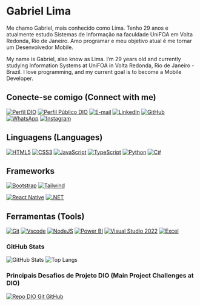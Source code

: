 # Gabriel Lima

Me chamo Gabriel, mais conhecido como Lima. Tenho 29 anos e atualmente estudo Sistemas de Informação na faculdade UniFOA em Volta Redonda, Rio de Janeiro. Amo programar e meu objetivo atual é me tornar um Desenvolvedor Mobile.

My name is Gabriel, also know as Lima. I’m 29 years old and currently studying Information Systems at UniFOA in Volta Redonda, Rio de Janeiro - Brazil. I love programming, and my current goal is to become a Mobile Developer.

## Conecte-se comigo (Connect with me)

[![Perfil DIO](https://img.shields.io/badge/-Meu%20Perfil%20na%20DIO-30A3DC?style=for-the-badge)](https://web.dio.me/users/gabriellneiva/)
[![Perfil Público DIO](https://img.shields.io/badge/-Meu%20Perfil%20na%20DIO-30A3DC?style=for-the-badge)](https://www.dio.me/users/gabriellneiva)
[![E-mail](https://img.shields.io/badge/-Email-000?style=for-the-badge&logo=microsoft-outlook&logoColor=E94D5F)](mailto:gabriellneiva@outlook.com)
[![LinkedIn](https://img.shields.io/badge/LinkedIn-0077B5?style=for-the-badge&logo=linkedin&logoColor=white)](https://www.linkedin.com/in/gabriel-lima-neiva-84447718b/)
[![GitHub](https://img.shields.io/badge/GitHub-100000?style=for-the-badge&logo=github&logoColor=white)](https://github.com/Limagn)
[![WhatsApp](https://img.shields.io/badge/WhatsApp-25D366?style=for-the-badge&logo=whatsapp&logoColor=white)](https://wa.me/+5524999050878)
[![Instagram](https://img.shields.io/badge/-Instagram-%23E4405F?style=for-the-badge&logo=instagram&logoColor=white)](https://www.instagram.com/limagn/)

## Linguagens (Languages)

<a href="https://developer.mozilla.org/pt-BR/docs/Web/HTML/Element" target="_blank" rel="noreferrer">![HTML5](https://img.shields.io/badge/html5-%23E34F26.svg?style=for-the-badge&logo=html5&logoColor=white)</a>
<a href="https://www.w3schools.com/css/" target="_blank" rel="noreferrer">![CSS3](https://img.shields.io/badge/css3-%231572B6.svg?style=for-the-badge&logo=css3&logoColor=white)</a>
<a href="https://developer.mozilla.org/en-US/docs/Web/JavaScript" target="_blank" rel="noreferrer">![JavaScript](https://img.shields.io/badge/JavaScript-F7DF1E?style=for-the-badge&logo=javascript&logoColor=black)</a>
<a href="https://www.typescriptlang.org/" target="_blank" rel="noreferrer">![TypeScript](https://img.shields.io/badge/TypeScript-007ACC?style=for-the-badge&logo=typescript&logoColor=white)</a>
<a href="https://www.python.org" target="_blank" rel="noreferrer">![Python](https://img.shields.io/badge/python-3670A0?style=for-the-badge&logo=python&logoColor=ffdd54)</a>
<a href="" target="_blank" rel="noreferrer">![C#](https://img.shields.io/badge/C%23-239120?style=for-the-badge&logo=c-sharp&logoColor=white)</a>

## Frameworks

<a href="https://getbootstrap.com/" target="_blank" rel="noreferrer">![Bootstrap](https://img.shields.io/badge/Bootstrap-7952B3?style=for-the-badge&logo=bootstrap&logoColor=white)</a>
<a href="https://tailwindcss.com" target="_blank" rel="noreferrer">![Tailwind](https://img.shields.io/badge/tailwindcss-%2338B2AC.svg?style=for-the-badge&logo=tailwind-css&logoColor=white)</a>
<!-- <a href="https://react.dev" target="_blank" rel="noreferrer">![React](https://img.shields.io/badge/React-20232A?style=for-the-badge&logo=react&logoColor=61DAFB)</a> -->
<a href="https://reactnative.dev" target="_blank" rel="noreferrer">![React Native](https://img.shields.io/badge/React_Native-20232A?style=for-the-badge&logo=react&logoColor=61DAFB)</a>
<a href="https://dotnet.microsoft.com/pt-br/" target="_blank" rel="noreferrer">![.NET](https://img.shields.io/badge/.NET-5C2D91?style=for-the-badge&logo=.net&logoColor=white)</a>

## Ferramentas (Tools)

<a href="https://git-scm.com" target="_blank" rel="noreferrer">![Git](https://img.shields.io/badge/GIT-E44C30?style=for-the-badge&logo=git&logoColor=white)</a>
<a href="https://code.visualstudio.com" target="_blank" rel="noreferrer">![Vscode](https://img.shields.io/badge/Vscode-007ACC?style=for-the-badge&logo=visual-studio-code&logoColor=white)</a>
<a href="https://nodejs.org/pt" target="_blank" rel="noreferrer">![NodeJS](https://img.shields.io/badge/node.js-6DA55F?style=for-the-badge&logo=node.js&logoColor=white)</a>
<a href="https://powerbi.microsoft.com/" target="_blank" rel="noreferrer">![Power BI](https://img.shields.io/badge/Power%20BI-F2C811?style=for-the-badge&logo=power-bi&logoColor=black)</a>
<a href="https://visualstudio.microsoft.com/vs/" target="_blank" rel="noreferrer">![Visual Studio 2022](https://img.shields.io/badge/Visual%20Studio%202022-5C2D91?style=for-the-badge&logo=visual-studio&logoColor=white)</a>
<a href="https://support.microsoft.com/pt-br/excel" target="_blank" rel="noreferrer">![Excel](https://img.shields.io/badge/Excel-217346?style=for-the-badge&logo=microsoft-excel&logoColor=white)</a>

### GitHub Stats

![GitHub Stats](https://github-readme-stats.vercel.app/api?username=Limagn&theme=transparent&bg_color=000&border_color=30A3DC&show_icons=true&icon_color=30A3DC&title_color=E94D5F&text_color=FFF)
![Top Langs](https://github-readme-stats-git-masterrstaa-rickstaa.vercel.app/api/top-langs/?username=Limagn&layout=compact&bg_color=000&border_color=30A3DC&title_color=E94D5F&text_color=FFF)

### Principais Desafios de Projeto DIO (Main Project Challenges at DIO)

[![Repo DIO Git GitHub](https://github-readme-stats.vercel.app/api/pin/?username=elidianaandrade&repo=dio-lab-open-source&bg_color=000&border_color=30A3DC&show_icons=true&icon_color=30A3DC&title_color=E94D5F&text_color=FFF)](https://github.com/elidianaandrade/dio-lab-open-source)

<!-- ### Meus Principais Artigos na DIO

<table>
  <thead>
    <tr align="left">
      <th>Data</th>
      <th>Título</th>
      <th>Link</th>
    </tr>
  </thead>
  <tbody align="left">
    <tr>
      <td>--/--/----</td>
      <td>título do artigo</td>
      <td align="center">
        <a href="link-do-artigo">
           <img align="center" alt="Ler Artigo" src="https://img.shields.io/badge/Ler%20Artigo-30A3DC?style=for-the-badge">
        </a>
      </td>
    </tr>
  </tbody>
  <tfoot></tfoot>
</table> -->
